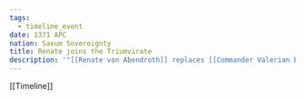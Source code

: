 ```yaml
---
tags:
  - timeline_event
date: 1371 APC
nation: Saxum Sovereignty
title: Renate joins the Triumvirate
description: '"[[Renate von Abendroth]] replaces [[Commander Valerian Blackwood]] on [[The Saxum Triumvirate]]"'
---
```

[[Timeline]]